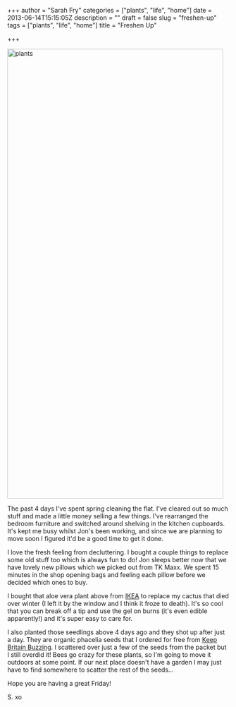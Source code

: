 +++
author = "Sarah Fry"
categories = ["plants", "life", "home"]
date = 2013-06-14T15:15:05Z
description = ""
draft = false
slug = "freshen-up"
tags = ["plants", "life", "home"]
title = "Freshen Up"

+++


<a href="http://sweetaspi.co.uk/content/images/2013/06/plants.jpg"><img class="alignnone size-full wp-image-1845" alt="plants" src="http://sweetaspi.co.uk/content/images/2013/06/plants.jpg" width="490" height="1019" /></a>

The past 4 days I've spent spring cleaning the flat. I've cleared out so much stuff and made a little money selling a few things. I've rearranged the bedroom furniture and switched around shelving in the kitchen cupboards. It's kept me busy whilst Jon's been working, and since we are planning to move soon I figured it'd be a good time to get it done.

I love the fresh feeling from decluttering. I bought a couple things to replace some old stuff too which is always fun to do! Jon sleeps better now that we have lovely new pillows which we picked out from TK Maxx. We spent 15 minutes in the shop opening bags and feeling each pillow before we decided which ones to buy.

I bought that aloe vera plant above from <a href="http://www.ikea.com/gb/en/catalog/products/60234647/" target="_blank">IKEA</a> to replace my cactus that died over winter (I left it by the window and I think it froze to death). It's so cool that you can break off a tip and use the gel on burns (it's even edible apparently!) and it's super easy to care for.

I also planted those seedlings above 4 days ago and they shot up after just a day. They are organic phacelia seeds that I ordered for free from <a href="http://www.soilassociation.org/supportus/keepbritainbuzzing" target="_blank">Keep Britain Buzzing</a>. I scattered over just a few of the seeds from the packet but I still overdid it! Bees go crazy for these plants, so I'm going to move it outdoors at some point. If our next place doesn't have a garden I may just have to find somewhere to scatter the rest of the seeds...

Hope you are having a great Friday!

S. xo

